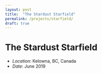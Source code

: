 ```yaml
---
layout: post
title:  "The Stardust Starfield"
permalink: /projects/starfield/
draft: true
---
```


# The Stardust Starfield

- *Location*: Kelowna, BC, Canada
- *Date*: June 2019



